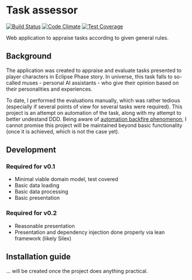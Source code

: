 # Task assessor
[![Build Status](https://travis-ci.org/mikron-ia/asesor.svg?branch=master)](https://travis-ci.org/mikron-ia/asesor)
[![Code Climate](https://codeclimate.com/github/mikron-ia/asesor/badges/gpa.svg)](https://codeclimate.com/github/mikron-ia/asesor)
[![Test Coverage](https://codeclimate.com/github/mikron-ia/asesor/badges/coverage.svg)](https://codeclimate.com/github/mikron-ia/asesor/coverage)

Web application to appraise tasks according to given general rules.

## Background
The application was created to appraise and evaluate tasks presented to player characters in Eclipse Phase story. 
In universe, this task falls to so-called muses - personal AI assistants - who give their opinion based on their 
personalities and experiences. 

To date, I performed the evaluations manually, which was rather tedious (especially if several points of view for
several tasks were required). This project is an attempt on automation of the task, along with my attempt to better
undestand DDD. Being aware of [automation backfire phenomenon](https://xkcd.com/1319/), I cannot promise this project
will be maintained beyond basic functionality (once it is achieved, which is not the case yet).

## Development
### Required for v0.1
* Minimal viable domain model, test covered
* Basic data loading
* Basic data processing
* Basic presentation

### Required for v0.2
* Reasonable presentation
* Presentation and dependency injection done properly via lean framework (likely Silex) 

## Installation guide
... will be created once the project does anything practical.
